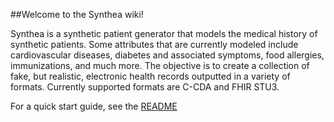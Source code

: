 ##Welcome to the Synthea wiki!

Synthea is a synthetic patient generator that models the medical history of synthetic patients. Some attributes that are currently modeled include cardiovascular diseases, diabetes and associated symptoms, food allergies, immunizations, and much more. The objective is to create a collection of fake, but realistic, electronic health records outputted in a variety of formats. Currently supported formats are C-CDA and FHIR STU3.

For a quick start guide, see the [README](https://github.com/synthetichealth/synthea/blob/master/README.md)